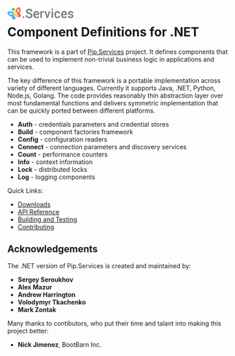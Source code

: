 # <img src="https://github.com/pip-services/pip-services/raw/master/design/Logo.png" alt="Pip.Services Logo" style="max-width:30%"> <br/> Component Definitions for .NET

This framework is a part of [Pip.Services](https://github.com/pip-services/pip-services) project.
It defines components that can be used to implement non-trivial business logic in applications and services.

The key difference of this framework is a portable implementation across variety of different languages. 
Currently it supports Java, .NET, Python, Node.js, Golang. The code provides reasonably thin abstraction layer 
over most fundamental functions and delivers symmetric implementation that can be quickly ported between different platforms.

- **Auth** - credentials parameters and credential stores
- **Build** - component factories framework
- **Config** - configuration readers
- **Connect** - connection parameters and discovery services
- **Count** - performance counters
- **Info** - context information
- **Lock** - distributed locks
- **Log** - logging components

Quick Links:

* [Downloads](https://github.com/pip-services-dotnet/pip-services-components-dotnet/blob/master/doc/Downloads.md)
* [API Reference](https://rawgit.com/pip-services-dotnet/pip-services-components-dotnet/master/doc/api/index.html)
* [Building and Testing](https://github.com/pip-services-dotnet/pip-services-components-dotnet/blob/master/doc/Development.md)
* [Contributing](https://github.com/pip-services-dotnet/pip-services-components-dotnet/blob/master/doc/Development.md/#contrib)

## Acknowledgements

The .NET version of Pip.Services is created and maintained by:
- **Sergey Seroukhov**
- **Alex Mazur**
- **Andrew Harrington**
- **Volodymyr Tkachenko**
- **Mark Zontak**

Many thanks to contibutors, who put their time and talant into making this project better:
- **Nick Jimenez**, BootBarn Inc.